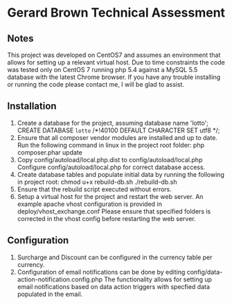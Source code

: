 Gerard Brown Technical Assessment
===========================


Notes
-----
This project was developed on CentOS7 and assumes an environment that allows for setting up a relevant virtual host.
Due to time constraints the code was tested only on CentOS 7 running php 5.4 against a MySQL 5.5 database with the
latest Chrome browser. If you have any trouble installing or running the code please contact me, I will be glad to
assist.


Installation
------------
1. Create a database for the project, assuming database name 'lotto';
    CREATE DATABASE `lotto` /*!40100 DEFAULT CHARACTER SET utf8 */;
2. Ensure that all composer vendor modules are installed and up to date.
   Run the following command in linux in the project root folder:
    php composer.phar update
3. Copy config/autoload/local.php.dist to config/autoload/local.php
   Configure config/autoload/local.php for correct database access.
4. Create database tables and populate initial data by running the following in project root:
    chmod u+x rebuild-db.sh
    ./rebuild-db.sh
5. Ensure that the rebuild script executed without errors.
6. Setup a virtual host for the project and restart the web server.
   An example apache vhost configuration is provided in deploy/vhost_exchange.conf
   Please ensure that specified folders is corrected in the vhost config before restarting the web server.


Configuration
-------------
1. Surcharge and Discount can be configured in the currency table per currency.
2. Configuration of email notifications can be done by editing config/data-action-notification.config.php
   The functionality allows for setting up email notifications based on data action triggers with specfied
   data populated in the email.

